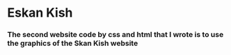 # Eskan Kish
### The second website code by css and html that I wrote is to use the graphics of the Skan Kish website